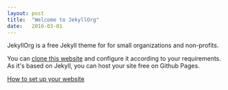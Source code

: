 ```yaml
---
layout: post
title:  "Welcome to JekyllOrg"
date:   2016-03-01
---
```

JekyllOrg is a free Jekyll theme for for small organizations and non-profits.

You can [clone this website](https://github.com/damianeoloan/JekyllOrg/) and configure it according to your requirements. As it's based on Jekyll, you can host your site free on Github Pages.

[How to set up your website](/JekyllOrg/news/setup/)
